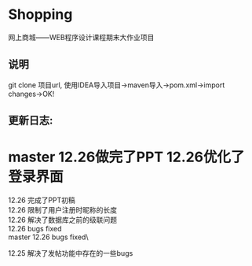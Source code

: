 # Shopping
网上商城——WEB程序设计课程期末大作业项目
## 说明
git clone 项目url, 使用IDEA导入项目->maven导入->pom.xml->import changes->OK!
## 更新日志:
 master
12.26做完了PPT
12.26优化了登录界面
=======
12.26 完成了PPT初稿\
12.26 限制了用户注册时昵称的长度\
12.26 解决了数据库之前的级联问题\
12.26 bugs fixed\
 master
12.26 bugs fixed\

12.25 解决了发帖功能中存在的一些bugs
